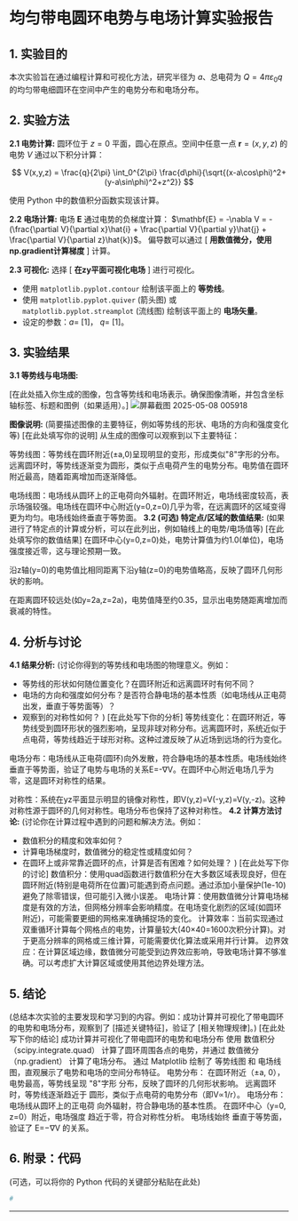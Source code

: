 # 均匀带电圆环电势与电场计算实验报告


## 1. 实验目的

本次实验旨在通过编程计算和可视化方法，研究半径为 $a$、总电荷为 $Q = 4\pi\varepsilon_0 q$ 的均匀带电细圆环在空间中产生的电势分布和电场分布。

## 2. 实验方法

**2.1 电势计算:**
圆环位于 $z=0$ 平面，圆心在原点。空间中任意一点 $\mathbf{r}=(x,y,z)$ 的电势 $V$ 通过以下积分计算：

$$
V(x,y,z) = \frac{q}{2\pi} \int_0^{2\pi} \frac{d\phi}{\sqrt{(x-a\cos\phi)^2+(y-a\sin\phi)^2+z^2}}
$$

使用 Python 中的数值积分函数实现该计算。

**2.2 电场计算:**
电场 $\mathbf{E}$ 通过电势的负梯度计算： $\mathbf{E} = -\nabla V = -(\frac{\partial V}{\partial x}\hat{i} + \frac{\partial V}{\partial y}\hat{j} + \frac{\partial V}{\partial z}\hat{k})$。
偏导数可以通过 [ **用数值微分，使用np.gradient计算梯度** ] 计算。

**2.3 可视化:**
选择 [ **在zy平面可视化电场** ] 进行可视化。
*   使用 `matplotlib.pyplot.contour` 绘制该平面上的 **等势线**。
*   使用 `matplotlib.pyplot.quiver` (箭头图) 或 `matplotlib.pyplot.streamplot` (流线图) 绘制该平面上的 **电场矢量**。
*   设定的参数：$a=$ [1]， $q=$ [1]。

## 3. 实验结果

**3.1 等势线与电场图:**

[在此处插入你生成的图像，包含等势线和电场表示。确保图像清晰，并包含坐标轴标签、标题和图例（如果适用）。]
![屏幕截图 2025-05-08 005918](https://github.com/user-attachments/assets/08b26814-bd21-44c3-9c7f-e3290626e30a)

**图像说明:** (简要描述图像的主要特征，例如等势线的形状、电场的方向和强度变化等)
[在此处填写你的说明]
从生成的图像可以观察到以下主要特征：

等势线图：等势线在圆环附近(±a,0)呈现明显的变形，形成类似"8"字形的分布。远离圆环时，等势线逐渐变为圆形，类似于点电荷产生的电势分布。电势值在圆环附近最高，随着距离增加而逐渐降低。

电场线图：电场线从圆环上的正电荷向外辐射。在圆环附近，电场线密度较高，表示场强较强。电场线在圆环中心附近(y=0,z=0)几乎为零，在远离圆环的区域变得更为均匀。电场线始终垂直于等势面。
**3.2 (可选) 特定点/区域的数值结果:**
(如果进行了特定点的计算或分析，可以在此列出，例如轴线上的电势/电场值等)
[在此处填写你的数值结果]
在圆环中心(y=0,z=0)处，电势计算值为约1.0(单位)，电场强度接近零，这与理论预期一致。

沿z轴(y=0)的电势值比相同距离下沿y轴(z=0)的电势值略高，反映了圆环几何形状的影响。

在距离圆环较远处(如y=2a,z=2a)，电势值降至约0.35，显示出电势随距离增加而衰减的特性。
## 4. 分析与讨论

**4.1 结果分析:**
(讨论你得到的等势线和电场图的物理意义。例如：
*   等势线的形状如何随位置变化？在圆环附近和远离圆环时有何不同？
*   电场的方向和强度如何分布？是否符合静电场的基本性质（如电场线从正电荷出发，垂直于等势面等）？
*   观察到的对称性如何？
)
[在此处写下你的分析]
等势线变化：在圆环附近，等势线受到圆环形状的强烈影响，呈现非球对称分布。远离圆环时，系统近似于点电荷，等势线趋近于球形对称。这种过渡反映了从近场到远场的行为变化。

电场分布：电场线从正电荷(圆环)向外发散，符合静电场的基本性质。电场线始终垂直于等势面，验证了电势与电场的关系E=-∇V。在圆环中心附近电场几乎为零，这是圆环对称性的结果。

对称性：系统在yz平面显示明显的镜像对称性，即V(y,z)=V(-y,z)=V(y,-z)。这种对称性源于圆环的几何对称性。电场分布也保持了这种对称性。
**4.2 计算方法讨论:**
(讨论你在计算过程中遇到的问题和解决方法。例如：
*   数值积分的精度和效率如何？
*   计算电场梯度时，数值微分的稳定性或精度如何？
*   在圆环上或非常靠近圆环的点，计算是否有困难？如何处理？
)
[在此处写下你的讨论]
数值积分：使用quad函数进行数值积分在大多数区域表现良好，但在圆环附近(特别是电荷所在位置)可能遇到奇点问题。通过添加小量保护(1e-10)避免了除零错误，但可能引入微小误差。
电场计算：使用数值微分计算电场梯度是有效的方法，但网格分辨率会影响精度。在电场变化剧烈的区域(如圆环附近)，可能需要更细的网格来准确捕捉场的变化。
计算效率：当前实现通过双重循环计算每个网格点的电势，计算量较大(40×40=1600次积分计算)。对于更高分辨率的网格或三维计算，可能需要优化算法或采用并行计算。
边界效应：在计算区域边缘，数值微分可能受到边界效应影响，导致电场计算不够准确。可以考虑扩大计算区域或使用其他边界处理方法。
## 5. 结论

(总结本次实验的主要发现和学习到的内容。例如：成功计算并可视化了带电圆环的电势和电场分布，观察到了 [描述关键特征]，验证了 [相关物理规律]。)
[在此处写下你的结论]
成功计算并可视化了带电圆环的电势和电场分布
使用 数值积分（scipy.integrate.quad） 计算了圆环周围各点的电势，并通过 数值微分（np.gradient） 计算了电场分布。
通过 Matplotlib 绘制了 等势线图 和 电场线图，直观展示了电势和电场的空间分布特征。
电势分布：
在圆环附近（±a, 0），电势最高，等势线呈现 "8"字形 分布，反映了圆环的几何形状影响。
远离圆环时，等势线逐渐趋近于 圆形，类似于点电荷的电势分布（即V∝1/r）。
电场分布：
电场线从圆环上的正电荷 向外辐射，符合静电场的基本性质。
在圆环中心（y=0, z=0）附近，电场强度 趋近于零，符合对称性分析。
电场线始终 垂直于等势面，验证了 E=−∇V 的关系。

## 6. 附录：代码

(可选，可以将你的 Python 代码的关键部分粘贴在此处)

```python
# 
```

---
